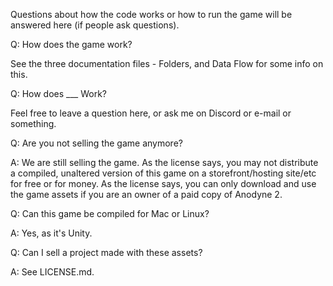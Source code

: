 Questions about how the code works or how to run the game will be answered here (if people ask questions).

Q: How does the game work?

See the three documentation files - Folders, and Data Flow for some info on this.

Q: How does ___ Work?

Feel free to leave a question here, or ask me on Discord or e-mail or something.

Q: Are you not selling the game anymore?

A: We are still selling the game. As the license says, you may not distribute a compiled, unaltered version of this game on a storefront/hosting site/etc for free or for money. As the license says, you can only download and use the game assets if you are an owner of a paid copy of Anodyne 2.

Q: Can this game be compiled for Mac or Linux?

A: Yes, as it's Unity.

Q: Can I sell a project made with these assets?

A: See LICENSE.md.
